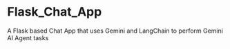 # Flask_Chat_App
A Flask based Chat App that uses Gemini and LangChain to perform Gemini AI Agent tasks
